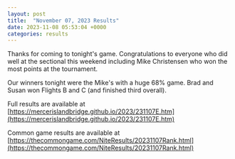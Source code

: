 ```yaml
---
layout: post
title:  "November 07, 2023 Results"
date: 2023-11-08 05:53:04 +0000
categories: results
---
```

Thanks for coming to tonight's game. Congratulations to everyone who did well at the sectional this weekend including Mike Christensen who won the most points at the tournament.

Our winners tonight were the Mike's with a huge 68% game. Brad and Susan won Flights B and C (and finished third overall).

Full results are available at [https://mercerislandbridge.github.io/2023/231107E.htm](https://mercerislandbridge.github.io/2023/231107E.htm)

Common game results are available at [https://thecommongame.com/NiteResults/20231107Rank.html](https://thecommongame.com/NiteResults/20231107Rank.html)
